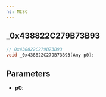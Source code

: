 ```yaml
---
ns: MISC
---
```

## _0x438822C279B73B93

```c
// 0x438822C279B73B93
void _0x438822C279B73B93(Any p0);
```


## Parameters
* **p0**: 


